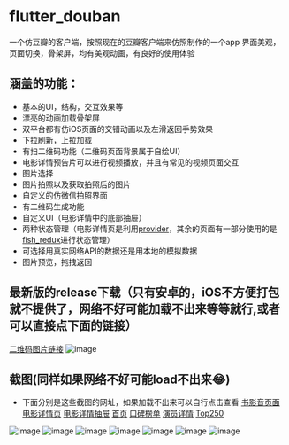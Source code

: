 # flutter_douban

一个仿豆瓣的客户端，按照现在的豆瓣客户端来仿照制作的一个app
界面美观，页面切换，骨架屏，均有美观动画，有良好的使用体验

## 涵盖的功能：
- 基本的UI，结构，交互效果等
- 漂亮的动画加载骨架屏
- 双平台都有仿iOS页面的交错动画以及左滑返回手势效果
- 下拉刷新，上拉加载
- 有扫二维码功能（二维码页面背景属于自绘UI） 
- 电影详情预告片可以进行视频播放，并且有常见的视频页面交互
- 图片选择
- 图片拍照以及获取拍照后的图片
- 自定义的仿微信拍照界面
- 有二维码生成功能
- 自定义UI（电影详情中的底部抽屉）
- 两种状态管理（电影详情页是利用[provider](https://pub.dev/packages/provider)，其余的页面有一部分使用的是[fish_redux](https://pub.dev/packages/fish_redux)进行状态管理）
- 可选择用真实网络API的数据还是用本地的模拟数据
- 图片预览，拖拽返回

## 最新版的release下载（只有安卓的，iOS不方便打包就不提供了，网络不好可能加载不出来等等就行,或者可以直接点下面的链接）
[二维码图片链接](http://a1.qpic.cn/psb?/V14ZW7Fv20HeHr/CEABEdmVYcxjhqgpd9kZpxL3wIoPdDi3RvthAJFL4Ng!/m/dLgAAAAAAAAAnull&bo=LAEsASwBLAEDCSw!&rf=photolist&t=5)
![image](http://a1.qpic.cn/psb?/V14ZW7Fv20HeHr/CEABEdmVYcxjhqgpd9kZpxL3wIoPdDi3RvthAJFL4Ng!/m/dLgAAAAAAAAAnull&bo=LAEsASwBLAEDCSw!&rf=photolist&t=5)


## 截图(同样如果网络不好可能load不出来😂)
- 下面分别是这些截图的网址，如果加载不出来可以自行点击查看
[书影音页面](http://m.qpic.cn/psb?/V14ZW7Fv20HeHr/vuAA5r4gyrSCA*UPFw.oDTqNYjWSSXFJDL1F3Vg9M0k!/b/dL4AAAAAAAAA&bo=EAMSBhADEgYDCSw!&rf=viewer_4)
[电影详情页](http://m.qpic.cn/psb?/V14ZW7Fv20HeHr/Wxlnjk3DHNwHjnXa*7LjnKNPZFEPqa4hsqfIMbpVJm0!/b/dLgAAAAAAAAA&bo=EAMSBhADEgYRCT4!&rf=viewer_4)
[电影详情抽屉](http://m.qpic.cn/psb?/V14ZW7Fv20HeHr/mMAsEyy5tndSdEkUvPdQbdUjLmYKoeVc.cs54CMn1F0!/b/dFQBAAAAAAAA&bo=EAMSBhADEgYRCT4!&rf=viewer_4)
[首页](http://m.qpic.cn/psb?/V14ZW7Fv20HeHr/2ZjUM52pr3zZEvGSYjEwDYsZdStCA4yY52tNanpGUXs!/b/dL8AAAAAAAAA&bo=EAMSBhADEgYRCT4!&rf=viewer_4)
[口碑榜单](http://m.qpic.cn/psb?/V14ZW7Fv20HeHr/R96XJBEM5cOEtg0vfr.WUH4lfpxBtiw83Otm5hYgw00!/b/dLYAAAAAAAAA&bo=EAMSBhADEgYRCT4!&rf=viewer_4)
[演员详情](http://m.qpic.cn/psb?/V14ZW7Fv20HeHr/2H.NV1wxZCNbn*CPWWlo84lEGgGQmoouY9L8v162fSg!/b/dLgAAAAAAAAA&bo=EAMSBhADEgYRCT4!&rf=viewer_4)
[Top250](http://m.qpic.cn/psb?/V14ZW7Fv20HeHr/fFOqa8QWViRAL.57rYewG*7u5snuVWULvS5yZo0Z*WU!/b/dFQBAAAAAAAA&bo=EAMSBhADEgYRCT4!&rf=viewer_4)


![image](http://a3.qpic.cn/psb?/V14ZW7Fv20HeHr/vuAA5r4gyrSCA*UPFw.oDTqNYjWSSXFJDL1F3Vg9M0k!/m/dL4AAAAAAAAAnull&bo=EAMSBhADEgYDCSw!&rf=photolist&t=5)
![image](http://a1.qpic.cn/psb?/V14ZW7Fv20HeHr/Wxlnjk3DHNwHjnXa*7LjnKNPZFEPqa4hsqfIMbpVJm0!/m/dLgAAAAAAAAAnull&bo=EAMSBhADEgYRCT4!&rf=photolist&t=5)
![image](http://a1.qpic.cn/psb?/V14ZW7Fv20HeHr/mMAsEyy5tndSdEkUvPdQbdUjLmYKoeVc.cs54CMn1F0!/m/dFQBAAAAAAAAnull&bo=EAMSBhADEgYRCT4!&rf=photolist&t=5)
![image](http://a4.qpic.cn/psb?/V14ZW7Fv20HeHr/2ZjUM52pr3zZEvGSYjEwDYsZdStCA4yY52tNanpGUXs!/m/dL8AAAAAAAAAnull&bo=EAMSBhADEgYRCT4!&rf=photolist&t=5)
![image](http://a3.qpic.cn/psb?/V14ZW7Fv20HeHr/R96XJBEM5cOEtg0vfr.WUH4lfpxBtiw83Otm5hYgw00!/m/dLYAAAAAAAAAnull&bo=EAMSBhADEgYRCT4!&rf=photolist&t=5)
![image](http://a1.qpic.cn/psb?/V14ZW7Fv20HeHr/2H.NV1wxZCNbn*CPWWlo84lEGgGQmoouY9L8v162fSg!/m/dLgAAAAAAAAAnull&bo=EAMSBhADEgYRCT4!&rf=photolist&t=5)
![image](http://a1.qpic.cn/psb?/V14ZW7Fv20HeHr/fFOqa8QWViRAL.57rYewG*7u5snuVWULvS5yZo0Z*WU!/m/dFQBAAAAAAAAnull&bo=EAMSBhADEgYRCT4!&rf=photolist&t=5)


